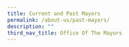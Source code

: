 ```yaml
---
title: Current and Past Mayors
permalink: /about-us/past-mayors/
description: ""
third_nav_title: Office Of The Mayors
---
```

